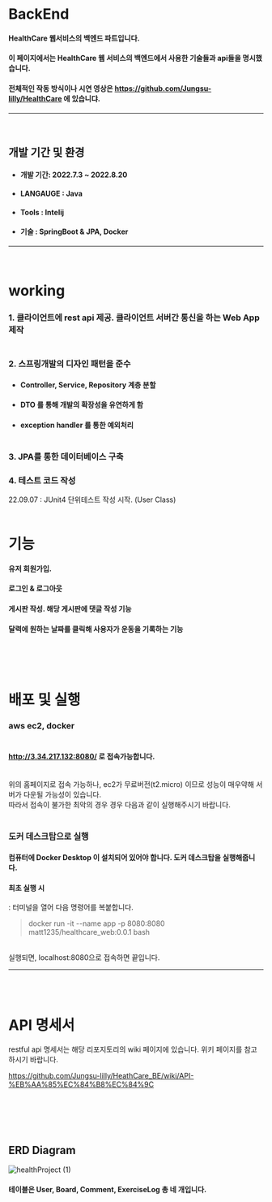 # BackEnd <br>
#### HealthCare 웹서비스의 백엔드 파트입니다. <br> 
#### 이 페이지에서는 HealthCare 웹 서비스의 백엔드에서 사용한 기술들과 api들을 명시했습니다. <br> 
#### 전체적인 작동 방식이나 시연 영상은 https://github.com/Jungsu-lilly/HealthCare 에 있습니댜.
---------------------------------
<br> 

## 개발 기간 및 환경
+ #### 개발 기간: 2022.7.3 ~ 2022.8.20
+ #### LANGAUGE : Java
+ #### Tools : Intelij
+ #### 기술 : SpringBoot & JPA, Docker
---------------------------------
<br> 

# working
### 1. 클라이언트에 rest api 제공. 클라이언트 서버간 통신을 하는 Web App 제작 <br><br>
### 2. 스프링개발의 디자인 패턴을 준수 <br>
+ #### Controller, Service, Repository 계층 분할
+ #### DTO 를 통해 개발의 확장성을 유연하게 함
+ #### exception handler 를 통한 예외처리 <br><br>
### 3. JPA를 통한 데이터베이스 구축 <br>
### 4. 테스트 코드 작성
22.09.07 : JUnit4 단위테스트 작성 시작. (User Class)
<br><br>


# 기능
#### 유저 회원가입.
#### 로그인 & 로그아웃
#### 게시판 작성. 해당 게시판에 댓글 작성 기능
#### 달력에 원하는  날짜를 클릭해 사용자가 운동을 기록하는 기능
<br>
<br><br>

# 배포 및 실행
### aws ec2, docker <br><br> 
#### http://3.34.217.132:8080/ 로 접속가능합니다.
<br>
위의 홈페이지로 접속 가능하나, ec2가 무료버전(t2.micro) 이므로 성능이 매우약해 서버가 다운될 가능성이 있습니다. <br>
따라서 접속이 불가한 최악의 경우 경우 다음과 같이 실행해주시기 바랍니다. <br><br>

### 도커 데스크탑으로 실행
#### 컴퓨터에 Docker Desktop 이 설치되어 있어야 합니다. 도커 데스크탑을 실행해줍니다.
#### 최초 실행 시
: 터미널을 열어 다음 명령어를 복붙합니다.
> docker run -it --name app -p 8080:8080 matt1235/healthcare_web:0.0.1 bash
<br>
실행되면, localhost:8080으로 접속하면 끝입니다.

---------------------------------

<br><br>

# API 명세서
restful api 명세서는 해당 리포지토리의 wiki 페이지에 있습니다. 위키 페이지를 참고하시기 바랍니다.<br>

https://github.com/Jungsu-lilly/HeathCare_BE/wiki/API-%EB%AA%85%EC%84%B8%EC%84%9C

<br>

<br><br>
## ERD Diagram
![healthProject (1)](https://user-images.githubusercontent.com/85045177/186178101-06fecd08-eed2-4867-bed4-2d861c06c32d.png) <br>
#### 테이블은 User, Board, Comment, ExerciseLog 총 네 개입니다.
